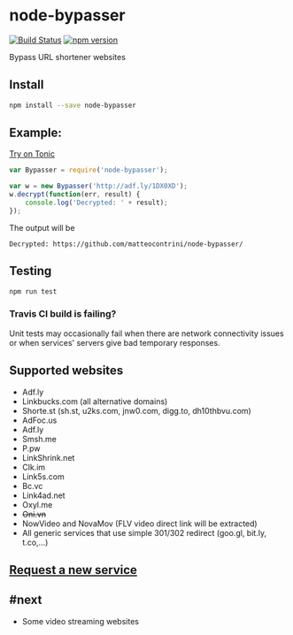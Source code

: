 # node-bypasser 
[![Build Status](https://travis-ci.org/matteocontrini/node-bypasser.svg?branch=master)](https://travis-ci.org/matteocontrini/node-bypasser) 
[![npm version](https://badge.fury.io/js/node-bypasser.svg)](https://badge.fury.io/js/node-bypasser)

Bypass URL shortener websites

## Install

```bash
npm install --save node-bypasser
```

## Example:

[Try on Tonic](https://tonicdev.com/npm/node-bypasser)

```javascript
var Bypasser = require('node-bypasser');

var w = new Bypasser('http://adf.ly/1DX0XD');
w.decrypt(function(err, result) {
	console.log('Decrypted: ' + result);
});
```

The output will be 
```
Decrypted: https://github.com/matteocontrini/node-bypasser/
```

## Testing

```bash
npm run test
```
 
### Travis CI build is failing? 

Unit tests may occasionally fail when there are network connectivity issues or when services' servers give bad temporary responses.

## Supported websites
* Adf.ly
* Linkbucks.com (all alternative domains)
* Shorte.st (sh.st, u2ks.com, jnw0.com, digg.to, dh10thbvu.com)
* AdFoc.us
* Adf.ly
* Smsh.me
* P.pw
* LinkShrink.net
* Clk.im
* Link5s.com
* Bc.vc
* Link4ad.net
* Oxyl.me
* ~~Oni.vn~~
* NowVideo and NovaMov (FLV video direct link will be extracted)
* All generic services that use simple 301/302 redirect (goo.gl, bit.ly, t.co,...)

## [Request a new service](https://github.com/matteocontrini/node-bypasser/issues)

## #next
* Some video streaming websites
